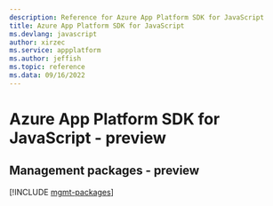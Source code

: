 ```yaml
---
description: Reference for Azure App Platform SDK for JavaScript
title: Azure App Platform SDK for JavaScript
ms.devlang: javascript
author: xirzec
ms.service: appplatform
ms.author: jeffish
ms.topic: reference
ms.data: 09/16/2022
---
```

# Azure App Platform SDK for JavaScript - preview

## Management packages - preview
[!INCLUDE [mgmt-packages](app-platform-mgmt-index.md)]